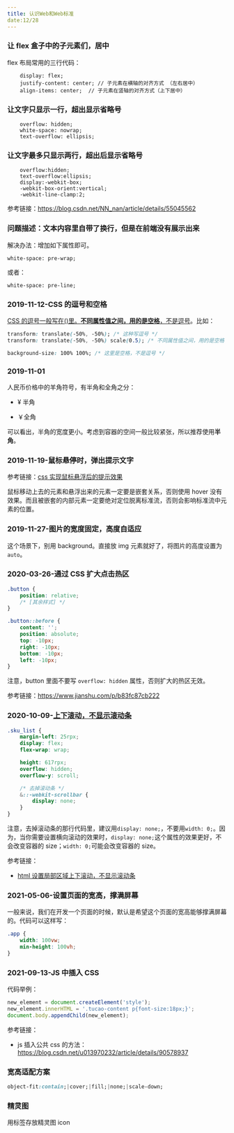 ```yaml
---
title: 认识Web和Web标准
date:12/28
---
```


### 让 flex 盒子中的子元素们，居中

flex 布局常用的三行代码：

```
    display: flex;
    justify-content: center; // 子元素在横轴的对齐方式 （左右居中）
    align-items: center;  // 子元素在竖轴的对齐方式（上下居中）
```

### 让文字只显示一行，超出显示省略号

```
	overflow: hidden;
	white-space: nowrap;
	text-overflow: ellipsis;

```

### 让文字最多只显示两行，超出后显示省略号

```
	overflow:hidden;
	text-overflow:ellipsis;
	display:-webkit-box;
	-webkit-box-orient:vertical;
	-webkit-line-clamp:2;
```

参考链接：<https://blog.csdn.net/NN_nan/article/details/55045562>

### 问题描述：文本内容里自带了换行，但是在前端没有展示出来

解决办法：增加如下属性即可。

```
white-space: pre-wrap;
```

或者：

```
white-space: pre-line;
```

### 2019-11-12-CSS 的逗号和空格

<u>CSS 的逗号一般写在()里。**不同属性值之间，用的是空格**，不是逗号</u>。比如：

```css
transform: translate(-50%, -50%); /* 这种写逗号 */
transform: translate(-50%, -50%) scale(0.5); /* 不同属性值之间，用的是空格 */

background-size: 100% 100%; /* 这里是空格，不是逗号 */
```

### 2019-11-01

人民币价格中的羊角符号，有半角和全角之分：

- ¥ 半角

- ￥全角

可以看出，半角的宽度更小。考虑到容器的空间一般比较紧张，所以推荐使用**半角**。

### 2019-11-19-鼠标悬停时，弹出提示文字

参考链接：[css 实现鼠标悬浮后的提示效果](https://www.cnblogs.com/zhaojian-08/p/10074660.html)

鼠标移动上去的元素和悬浮出来的元素一定要是嵌套关系，否则使用 hover 没有效果。而且被嵌套的内部元素一定要绝对定位脱离标准流，否则会影响标准流中元素的位置。

### 2019-11-27-图片的宽度固定，高度自适应

这个场景下，别用 background。直接放 img 元素就好了，将图片的高度设置为`auto`。

### 2020-03-26-通过 CSS 扩大点击热区

```css
.button {
	position: relative;
	/* [其余样式] */
}

.button::before {
	content: '';
	position: absolute;
	top: -10px;
	right: -10px;
	bottom: -10px;
	left: -10px;
}
```

注意，button 里面不要写 `overflow: hidden` 属性，否则扩大的热区无效。

参考链接：<https://www.jianshu.com/p/b83fc87cb222>

### 2020-10-09-<u>上下滚动，不显示滚动条</u>

```css
.sku_list {
	margin-left: 25rpx;
	display: flex;
	flex-wrap: wrap;

	height: 617rpx;
	overflow: hidden;
	overflow-y: scroll;

	/* 去掉滚动条 */
	&::-webkit-scrollbar {
		display: none;
	}
}
```

注意，去掉滚动条的那行代码里，建议用`display: none;`，不要用`width: 0;`。因为，当你需要设置横向滚动的效果时，`display: none;`这个属性的效果更好，不会改变容器的 size；`width: 0;`可能会改变容器的 size。

参考链接：

- [html 设置局部区域上下滚动，不显示滚动条](https://blog.csdn.net/weixin_42157001/article/details/90176510)

### 2021-05-06-设置页面的宽高，撑满屏幕

一般来说，我们在开发一个页面的时候，默认是希望这个页面的宽高能够撑满屏幕的。代码可以这样写：

```css
.app {
	width: 100vw;
	min-height: 100vh;
}
```

### 2021-09-13-JS 中插入 CSS

代码举例：

```js
new_element = document.createElement('style');
new_element.innerHTML = '.tucao-content p{font-size:18px;}';
document.body.appendChild(new_element);
```

参考链接：

- js 插入公共 css 的方法：https://blog.csdn.net/u013970232/article/details/90578937

### 宽高适配方案

```css
object-fit:contain;|cover;|fill;|none;|scale-down;
```

### 精灵图

用<i></i>标签存放精灵图 icon
